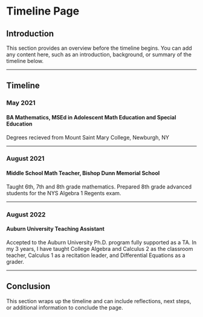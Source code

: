 # Timeline Page

## Introduction
This section provides an overview before the timeline begins. You can add any content here, such as an introduction, background, or summary of the timeline below.

---

## Timeline

### **May 2021**
#### BA Mathematics, MSEd in Adolescent Math Education and Special Education
Degrees recieved from Mount Saint Mary College, Newburgh, NY

---

### **August 2021**
#### Middle School Math Teacher, Bishop Dunn Memorial School
Taught 6th, 7th and 8th grade mathematics. Prepared 8th grade advanced students for the NYS Algebra 1 Regents exam.

---

### **August 2022**
#### Auburn University Teaching Assistant
Accepted to the Auburn University Ph.D. program fully supported as a TA. In my 3 years, I have taught College Algebra and Calculus 2 as the classroom teacher, Calculus 1 as a recitation leader, and Differential Equations as a grader.

---

## Conclusion
This section wraps up the timeline and can include reflections, next steps, or additional information to conclude the page.
